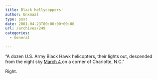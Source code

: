 ```yaml
---
title: Black hellycoppers!
author: Unxmaal
type: post
date: 2001-04-23T00:00:00+00:00
url: /archives/249
categories:
  - General

---
```

&#8220;A dozen U.S. Army Black Hawk helicopters, their lights out, descended from the night sky <A HREF="http://www.worldfreeinternet.net/news/nws31.htm">March 4 </A> on a corner of Charlotte, N.C.&#8221;

Right.